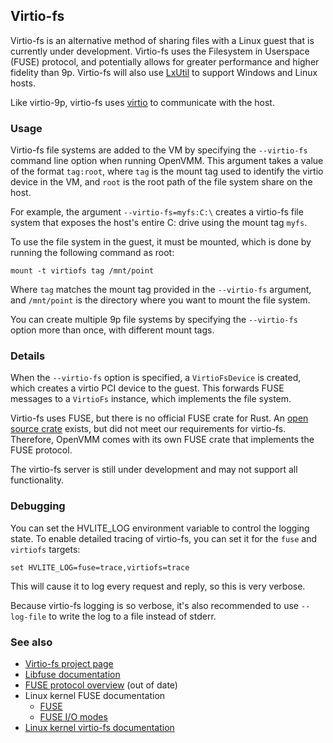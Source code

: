 ## Virtio-fs

Virtio-fs is an alternative method of sharing files with a Linux guest that is currently under
development. Virtio-fs uses the Filesystem in Userspace (FUSE) protocol, and potentially allows
for greater performance and higher fidelity than 9p. Virtio-fs will also use [LxUtil](lxutil.md) to
support Windows and Linux hosts.

Like virtio-9p, virtio-fs uses [virtio](../infra/virtio.md) to communicate with the host.

### Usage

Virtio-fs file systems are added to the VM by specifying the `--virtio-fs` command line option when
running OpenVMM. This argument takes a value of the format `tag:root`, where `tag` is the mount tag
used to identify the virtio device in the VM, and `root` is the root path of the file system share
on the host.

For example, the argument `--virtio-fs=myfs:C:\` creates a virtio-fs file system that exposes the
host's entire C: drive using the mount tag `myfs`.

To use the file system in the guest, it must be mounted, which is done by running the following
command as root:

```
mount -t virtiofs tag /mnt/point
```

Where `tag` matches the mount tag provided in the `--virtio-fs` argument, and `/mnt/point` is the
directory where you want to mount the file system.

You can create multiple 9p file systems by specifying the `--virtio-fs` option more than once, with
different mount tags.

### Details

When the `--virtio-fs` option is specified, a `VirtioFsDevice` is created, which creates a virtio
PCI device to the guest. This forwards FUSE messages to a `VirtioFs` instance, which implements the
file system.

Virtio-fs uses FUSE, but there is no official FUSE crate for Rust. An [open source crate](https://github.com/zargony/fuse-rs)
exists, but did not meet our requirements for virtio-fs. Therefore, OpenVMM comes with its own FUSE
crate that implements the FUSE protocol.

The virtio-fs server is still under development and may not support all functionality.

### Debugging

You can set the HVLITE_LOG environment variable to control the logging state. To
enable detailed tracing of virtio-fs, you can set it for the `fuse` and
`virtiofs` targets:

```
set HVLITE_LOG=fuse=trace,virtiofs=trace
```

This will cause it to log every request and reply, so this is very verbose.

Because virtio-fs logging is so verbose, it's also recommended to use `--log-file` to write the
log to a file instead of stderr.

### See also

- [Virtio-fs project page](https://virtio-fs.gitlab.io/)
- [Libfuse documentation](http://libfuse.github.io/doxygen/index.html)
- [FUSE protocol overview](https://www.man7.org/linux/man-pages/man4/fuse.4.html) (out of date)
- Linux kernel FUSE documentation
  - [FUSE](https://www.kernel.org/doc/html/latest/filesystems/fuse.html)
  - [FUSE I/O modes](https://www.kernel.org/doc/Documentation/filesystems/fuse-io.txt)
- [Linux kernel virtio-fs documentation](https://www.kernel.org/doc/html/latest/filesystems/virtiofs.html)
